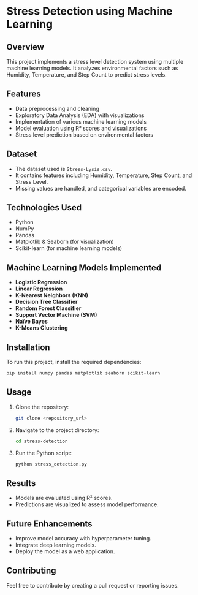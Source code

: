 # Stress Detection using Machine Learning

## Overview
This project implements a stress level detection system using multiple machine learning models. It analyzes environmental factors such as Humidity, Temperature, and Step Count to predict stress levels.

## Features
- Data preprocessing and cleaning
- Exploratory Data Analysis (EDA) with visualizations
- Implementation of various machine learning models
- Model evaluation using R² scores and visualizations
- Stress level prediction based on environmental factors

## Dataset
- The dataset used is `Stress-Lysis.csv`.
- It contains features including Humidity, Temperature, Step Count, and Stress Level.
- Missing values are handled, and categorical variables are encoded.

## Technologies Used
- Python
- NumPy
- Pandas
- Matplotlib & Seaborn (for visualization)
- Scikit-learn (for machine learning models)

## Machine Learning Models Implemented
- **Logistic Regression**
- **Linear Regression**
- **K-Nearest Neighbors (KNN)**
- **Decision Tree Classifier**
- **Random Forest Classifier**
- **Support Vector Machine (SVM)**
- **Naïve Bayes**
- **K-Means Clustering**

## Installation
To run this project, install the required dependencies:
```bash
pip install numpy pandas matplotlib seaborn scikit-learn
```

## Usage
1. Clone the repository:
   ```bash
   git clone <repository_url>
   ```
2. Navigate to the project directory:
   ```bash
   cd stress-detection
   ```
3. Run the Python script:
   ```bash
   python stress_detection.py
   ```

## Results
- Models are evaluated using R² scores.
- Predictions are visualized to assess model performance.

## Future Enhancements
- Improve model accuracy with hyperparameter tuning.
- Integrate deep learning models.
- Deploy the model as a web application.

## Contributing
Feel free to contribute by creating a pull request or reporting issues.
